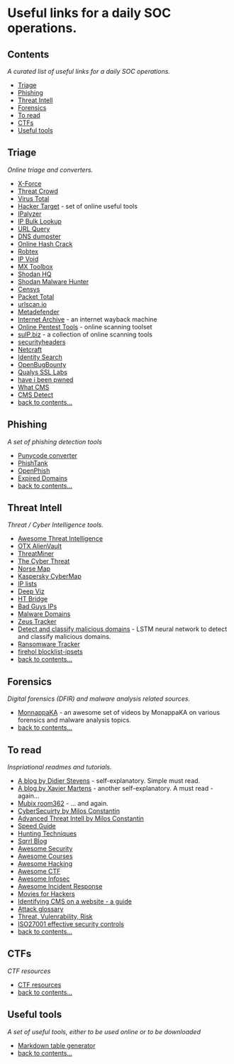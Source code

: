 # Useful links for a daily SOC operations. 

## Contents

*A curated list of useful links for a daily SOC operations.*

- [Triage](#triage)
- [Phishing](#phishing)
- [Threat Intell](#threat-intell)
- [Forensics](#forensics)
- [To read](#to-read)
- [CTFs](#ctfs)
- [Useful tools](#useful-tools)

## Triage

*Online triage and converters.* 

- [X-Force](https://exchange.xforce.ibmcloud.com/new)
- [Threat Crowd](https://www.threatcrowd.org/)
- [Virus Total](https://www.virustotal.com/)
- [Hacker Target](https://hackertarget.com/nmap-online-port-scanner/) - set of online useful tools
- [IPalyzer](https://www.ipalyzer.com/)
- [IP Bulk Lookup](https://www.infobyip.com/ipbulklookup.php)
- [URL Query](http://urlquery.net/)
- [DNS dumpster](https://dnsdumpster.com/)
- [Online Hash Crack](https://www.onlinehashcrack.com/)
- [Robtex](https://www.robtex.com/)
- [IP Void](http://www.ipvoid.com/)
- [MX Toolbox](http://mxtoolbox.com/SuperTool.aspx)
- [Shodan HQ](https://www.shodan.io/)
- [Shodan Malware Hunter](https://malware-hunter.shodan.io/)
- [Censys](https://censys.io/)
- [Packet Total](https://www.packettotal.com/)
- [urlscan.io](https://urlscan.io)
- [Metadefender](https://www.metadefender.com)
- [Internet Archive](https://archive.org) - an internet wayback machine
- [Online Pentest Tools](http://pentest-tools.security-audit.com) - online scanning toolset
- [suIP.biz](https://suip.biz) - a collection of online scanning tools
- [securityheaders](https://securityheaders.io)
- [Netcraft](http://toolbar.netcraft.com/site_report?)
- [Identity Search](https://crt.sh)
- [OpenBugBounty](https://openbugbounty.org)
- [Qualys SSL Labs](https://www.ssllabs.com/ssltest/)
- [have i been pwned](https://haveibeenpwned.com/)
- [What CMS](https://whatcms.org)
- [CMS Detect](http://cmsdetect.com/)
- [back to contents...](#contents)

## Phishing

*A set of phishing detection tools*

- [Punycode converter](https://www.punycoder.com)
- [PhishTank](https://www.phishtank.com/)
- [OpenPhish](https://openphish.com/)
- [Expired Domains](https://www.expireddomains.net/)
- [back to contents...](#contents)

## Threat Intell

*Threat / Cyber Intelligence tools.*

- [Awesome Threat Intelligence](https://github.com/hslatman/awesome-threat-intelligence)
- [OTX AlienVault](https://otx.alienvault.com/)
- [ThreatMiner](https://www.threatminer.org/)
- [The Cyber Threat](http://thecyberthreat.com/cyber-threat-intelligence-feeds/)
- [Norse Map](http://map.norsecorp.com/#/)
- [Kaspersky CyberMap](https://cybermap.kaspersky.com/)
- [IP lists](http://iplists.firehol.org/)
- [Deep Viz](https://intel.deepviz.com/)
- [HT Bridge](https://www.htbridge.com/radar/)
- [Bad Guys IPs](http://cinsscore.com/list/ci-badguys.txt)
- [Malware Domains](http://www.malwaredomains.com/)
- [Zeus Tracker](https://zeustracker.abuse.ch/blocklist.php)
- [Detect and classify malicious domains](https://github.com/andrewaeva/lstm_dga) - LSTM neural network to detect and classify malicious domains.
- [Ransomware Tracker](https://ransomwaretracker.abuse.ch/tracker/)
- [firehol blocklist-ipsets](https://github.com/firehol/blocklist-ipsets)
- [back to contents...](#contents)

## Forensics

*Digital forensics (DFIR) and malware analysis related sources.*

- [MonnappaKA](https://www.youtube.com/c/MonnappaKA) - an awesome set of videos by MonappaKA on various forensics and malware analysis topics.
- [back to contents...](#contents)

## To read

*Inspriational readmes and tutorials.*

- [A blog by Didier Stevens](https://blog.didierstevens.com/) - self-explanatory. Simple must read.
- [A blog by Xavier Martens](https://blog.rootshell.be/) - another self-explanatory. A must read - again...
- [Mubix room362](https://room362.com/) - ... and again.
- [CyberSecuirty by Milos Constantin](http://www.scoop.it/t/cybersecurity-by-milos-constantin)
- [Advanced Threat Intell by Milos Constantin](http://www.scoop.it/t/advanced-threats-intelligence-technology)
- [Speed Guide](http://www.speedguide.net/)
- [Hunting Techniques](http://sqrrl.com/media/Common-Techniques-for-Hunting.pdf)
- [Sqrrl Blog](http://blog.sqrrl.com/)
- [Awesome Security](https://github.com/sbilly/awesome-security)
- [Awesome Courses](https://github.com/prakhar1989/awesome-courses)
- [Awesome Hacking](https://github.com/carpedm20/awesome-hacking)
- [Awesome CTF](https://github.com/apsdehal/awesome-ctf)
- [Awesome Infosec](https://github.com/onlurking/awesome-infosec)
- [Awesome Incident Response](https://github.com/meirwah/awesome-incident-response)
- [Movies for Hackers](https://github.com/k4m4/movies-for-hackers)
- [Identifying CMS on a website - a guide](https://devnet.kentico.com/articles/the-ultimate-guide-to-identifying-which-cms-is-used-on-a-website)
- [Attack glossary](https://www.incapsula.com/ddos/attack-glossary/dns-amplification.html)
- [Threat, Vulenrability, Risk](https://www.threatanalysis.com/2010/05/03/threat-vulnerability-risk-commonly-mixed-up-terms/)
- [ISO27001 effective security controls](https://azure.microsoft.com/sv-se/blog/13-effective-security-controls-for-iso-27001-compliance/)
- [back to contents...](#contents)

## CTFs

*CTF resources*

- [CTF resources](https://github.com/ctfs)
- [back to contents...](#contents)

## Useful tools

*A set of useful tools, either to be used online or to be downloaded*

- [Markdown table generator](http://www.tablesgenerator.com/markdown_tables)
- [back to contents...](#contents)


